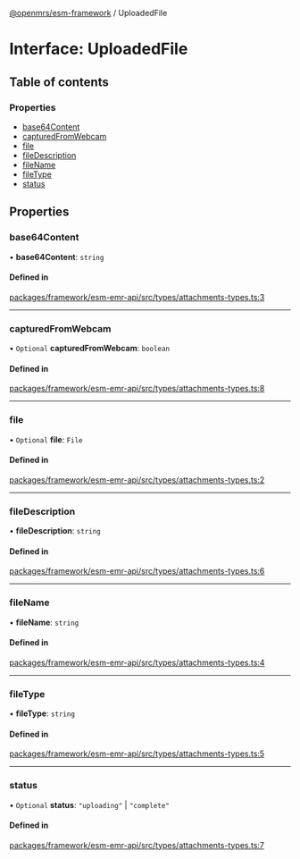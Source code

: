[@openmrs/esm-framework](../API.md) / UploadedFile

# Interface: UploadedFile

## Table of contents

### Properties

- [base64Content](UploadedFile.md#base64content)
- [capturedFromWebcam](UploadedFile.md#capturedfromwebcam)
- [file](UploadedFile.md#file)
- [fileDescription](UploadedFile.md#filedescription)
- [fileName](UploadedFile.md#filename)
- [fileType](UploadedFile.md#filetype)
- [status](UploadedFile.md#status)

## Properties

### base64Content

• **base64Content**: `string`

#### Defined in

[packages/framework/esm-emr-api/src/types/attachments-types.ts:3](https://github.com/openmrs/openmrs-esm-core/blob/main/packages/framework/esm-emr-api/src/types/attachments-types.ts#L3)

___

### capturedFromWebcam

• `Optional` **capturedFromWebcam**: `boolean`

#### Defined in

[packages/framework/esm-emr-api/src/types/attachments-types.ts:8](https://github.com/openmrs/openmrs-esm-core/blob/main/packages/framework/esm-emr-api/src/types/attachments-types.ts#L8)

___

### file

• `Optional` **file**: `File`

#### Defined in

[packages/framework/esm-emr-api/src/types/attachments-types.ts:2](https://github.com/openmrs/openmrs-esm-core/blob/main/packages/framework/esm-emr-api/src/types/attachments-types.ts#L2)

___

### fileDescription

• **fileDescription**: `string`

#### Defined in

[packages/framework/esm-emr-api/src/types/attachments-types.ts:6](https://github.com/openmrs/openmrs-esm-core/blob/main/packages/framework/esm-emr-api/src/types/attachments-types.ts#L6)

___

### fileName

• **fileName**: `string`

#### Defined in

[packages/framework/esm-emr-api/src/types/attachments-types.ts:4](https://github.com/openmrs/openmrs-esm-core/blob/main/packages/framework/esm-emr-api/src/types/attachments-types.ts#L4)

___

### fileType

• **fileType**: `string`

#### Defined in

[packages/framework/esm-emr-api/src/types/attachments-types.ts:5](https://github.com/openmrs/openmrs-esm-core/blob/main/packages/framework/esm-emr-api/src/types/attachments-types.ts#L5)

___

### status

• `Optional` **status**: ``"uploading"`` \| ``"complete"``

#### Defined in

[packages/framework/esm-emr-api/src/types/attachments-types.ts:7](https://github.com/openmrs/openmrs-esm-core/blob/main/packages/framework/esm-emr-api/src/types/attachments-types.ts#L7)
